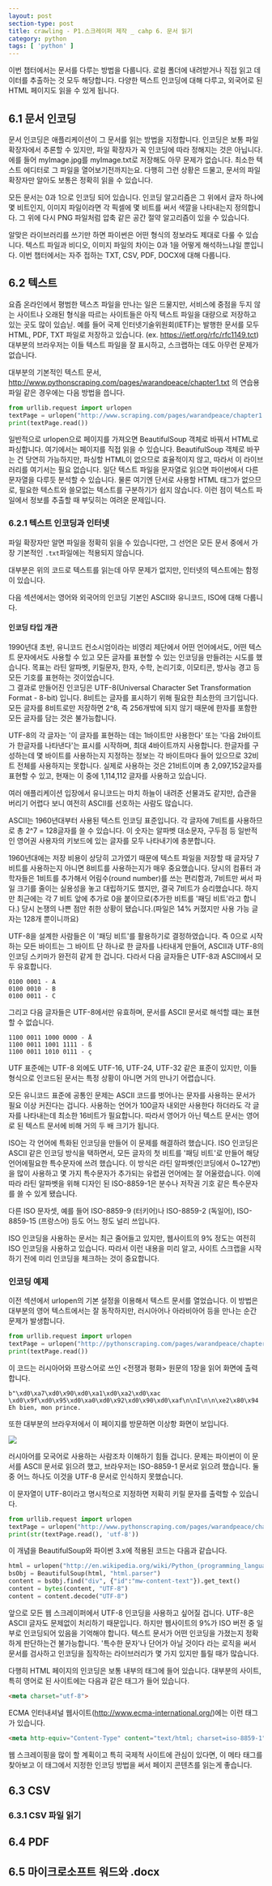```yaml
---
layout: post
section-type: post
title: crawling - P1.스크레이퍼 제작 _ cahp 6. 문서 읽기
category: python
tags: [ 'python' ]
---
```


이번 챕터에서는 문서를 다루는 방법을 다룹니다. 로컬 폴더에 내려받거나 직접 읽고 데이터를 추출하는 것 모두 해당합니다. 다양한 텍스트 인코딩에 대해 다루고, 외국어로 된 HTML 페이지도 읽을 수 있게 됩니다.

## 6.1 문서 인코딩

문서 인코딩은 애플리케이션이 그 문서를 읽는 방법을 지정합니다. 인코딩은 보통 파일 확장자에서 추론할 수 있지만, 파일 확장자가 꼭 인코딩에 따라 정해지는 것은 아닙니다. 에를 들어 myImage.jpg를 myImage.txt로 저장해도 아무 문제가 없습니다. 최소한 텍스트 에디터로 그 파일을 열어보기전까지는요. 다행히 그런 상황은 드물고, 문서의 파일 확장자만 알아도 보통은 정확히 읽을 수 있습니다.  

모든 문서는 0과 1으로 인코딩 되어 있습니다. 인코딩 알고리즘은 그 위에서 글자 하나에 몇 비트인지, 이미지 파일이라면 각 픽셀에 몇 비트를 써서 색깔을 나타내는지 정의합니다. 그 위에 다시 PNG 파일처럼 압축 같은 공간 절약 알고리즘이 있을 수 있습니다.  

알맞은 라이브러리를 쓰기만 하면 파이썬은 어떤 형식의 정보라도 제대로 다룰 수 있습니다. 텍스트 파일과 비디오, 이미지 파일의 차이는 0과 1을 어떻게 해석하느냐일 뿐입니다. 이번 챕터에서는 자주 접하는 TXT, CSV, PDF, DOCX에 대해 다룹니다.

## 6.2 텍스트

요즘 온라인에서 평범한 텍스츠 파일을 만나는 일은 드물지만, 서비스에 중점을 두지 않는 사이트나 오래된 형식을 따르는 사이트들은 아직 텍스트 파일을 대량으로 저장하고 있는 곳도 많이 있습닏. 예를 들어 국제 인터넷기술위원회(IETF)는 발행한 문서를 모두 HTML, PDF, TXT 파일로 저장하고 있습니다. (ex. https://ietf.org/rfc/rfc1149.tct) 대부분의 브라우저는 이들 텍스트 파일을 잘 표시하고, 스크랩하는 데도 아무런 문제가 없습니다.  

대부분의 기본적인 텍스트 문서, http://www.pythonscraping.com/pages/warandpeace/chapter1.txt 의 연습용 파일 같은 경우에는 다음 방법을 씁니다.

```python
from urllib.request import urlopen
textPage = urlopen("http://www.scraping.com/pages/warandpeace/chapter1.txt")
print(textPage.read())
```

일반적으로 urlopen으로 페이지를 가져오면 BeautifulSoup 객체로 바꿔서 HTML로 파싱합니다. 여기에서는 페이지를 직접 읽을 수 있습니다. BeautifulSoup 객체로 바꾸는 건 당연히 가능하지만, 파싱할 HTML이 없으므로 효율적이지 않고, 따라서 이 라이브러리를 여기서는 필요 없습니다. 일단 텍스트 파일을 문자열로 읽으면 파이썬에서 다른 문자열을 다루듯 분석할 수 있습니다. 물론 여기엔 단서로 사용할 HTML 태그가 없으므로, 필요한 텍스트와 쓸모없는 텍스트를 구분하기가 쉽지 않습니다. 이런 점이 텍스트 파일에서 정보를 추출할 때 부딪히는 여려운 문제입니다.

### 6.2.1 텍스트 인코딩과 인터넷

파일 확장자만 알면 파일을 정확히 읽을 수 있습니다만, 그 선언은 모든 문서 중에서 가장 기본적인 `.txt`파일에는 적용되지 않습니다.  

대부분은 위의 코드로 텍스트를 읽는데 아무 문제가 없지만, 인터넷의 텍스트에는 함정이 있습니다.  

다음 섹션에서는 영어와 외국어의 인코딩 기본인 ASCII와 유니코드, ISO에 대해 다룹니다.

#### 인코딩 타입 개관

1990년대 초반, 유니코드 컨소시엄이라는 비영리 제단에서 어떤 언어에서도, 어떤 텍스트 문자에서도 사용할 수 있고 모든 글자를 표현할 수 있는 인코딩을 만들려는 시도를 했습니다. 목표는 라틴 알파벳, 키릴문자, 한자, 수학, 논리기호, 이모티콘, 방사능 경고 등 모든 기호를 표현하는 것이었습니다.  
그 결과로 만들어진 인코딩은 UTF-8(Universal Character Set Transformation Format - 8-bit) 입니다. 8비트는 글자를 표시하기 위해 필요한 최소한의 크기입니다. 모든 글자를 8비트로만 저장하면 2^8, 즉 256개밖에 되지 않기 때문에 한자를 포함한 모든 글자를 담는 것은 불가능합니다.  

UTF-8의 각 글자는 '이 글자를 표현하는 데는 1바이트만 사용한다' 또는 '다음 2바이트가 한글자를 나타낸다'는 표시를 시작하며, 최대 4바이트까지 사용합니다. 한글자를 구성하는데 몇 바이트를 사용하는지 지정하는 정보는 각 바이트마다 들어 있으므로 32비트 전체를 사용하지는 못합니다. 실제로 사용하는 것은 21비트이며 총 2,097,152글자를 표현할 수 있고, 현재는 이 중에 1,114,112 글자를 사용하고 있습니다.  

여러 애플리케이션 입장에서 유니코드는 마치 하늘이 내려준 선물과도 같지만, 습관을 버리기 어렵다 보니 여전히 ASCII를 선호하는 사람도 많습니다.  

ASCII는 1960년대부터 사용된 텍스트 인코딩 표준입니다. 각 글자에 7비트를 사용하므로 총 2^7 = 128글자를 쓸 수 있습니다. 이 숫자는 알파벳 대소문자, 구두점 등 일반적인 영어권 사용자의 키보드에 있는 글자를 모두 나타내기에 충분합니다.  

1960년대에는 저장 비용이 상당히 고가였기 때문에 텍스트 파일을 저장할 때 글자당 7비트를 사용하는지 아니면 8비트를 사용하는지가 매우 중요했습니다. 당시의 컴퓨터 과학자들은 1비트를 추가해서 어림수(round number)를 쓰는 편리함과, 7비트만 써서 파일 크기를 줄이는 실용성을 놓고 대립하기도 했지만, 결국 7비트가 승리했습니다. 하지만 최근에는 각 7 비트 앞에 추가로 0을 붙이므로(추가한 비트를 '패딩 비트'라고 합니다.) 당시 논쟁의 나쁜 점만 취한 상황이 됐습니다.(파일은 14% 커졌지만 사용 가능 글자는 128개 뿐이니까요)  

UTF-8을 설계한 사람들은 이 '패딩 비트'를 활용하기로 결정하였습니다. 즉 0으로 시작하는 모든 바이트는 그 바이트 단 하나로 한 글자를 나타내게 만들어, ASCII과 UTF-8의 인코딩 스키마가 완전히 같게 한 겁니다. 다라서 다음 글자들은 UTF-8과 ASCII에서 모두 유효합니다.  

```
0100 0001 - A
0100 0010 - B
0100 0011 - C
```
그리고 다음 글자들은 UTF-8에서만 유효하며, 문서를 ASCII 문서로 해석할 떄는 표현할 수 없습니다.

```
1100 0011 1000 0000 - Å
1100 0011 1001 1111 - ß
1100 0011 1010 0111 - ç
```

UTF 표준에는 UTF-8 외에도 UTF-16,  UTF-24, UTF-32 같은 표준이 있지만, 이들 형식으로 인코드된 문서는 특정 상황이 아니면 거의 만나기 어렵습니다.  

모든 유니코드 표준에 공통인 문제는 ASCII 코드를 벗어나는 문자를 사용하는 문서가 필요 이상 커진다는 겁니다. 사용하는 언어가 100글자 내외만 사용한다 하더라도 각 글자를 나타내는데 최소한 16비트가 필요합니다. 따라서 영어가 아닌 텍스트 문서는 영어로 된 텍스트 문서에 비해 거의 두 배 크기가 됩니다.  

ISO는 각 언어에 특화된 인코딩을 만들어 이 문제를 해결하려 했습니다. ISO 인코딩은 ASCII 같은 인코딩 방식을 택하면서, 모든 글자의 첫 비트를 '패딩 비트'로 만들어 해당 언어에필요한 특수문자에 쓰려 했습니다. 이 방식은 라틴 알파벳(인코딩에서 0~127번)을 많이 사용하고 몇 가지 특수문자가 추가되는 유렵권 언어에는 잘 어울렸습니다. 이에 따라 라틴 알파벳을 위해 디자인 된 ISO-8859-1은 분수나 저작권 기호 같은 특수문자를 쓸 수 있게 됐습니다.  

다른 ISO 문자셋, 예를 들어 ISO-8859-9 (터키어)나 ISO-8859-2 (독일어), ISO-8859-15 (프랑스어) 등도 어느 정도 널리 쓰입니다.  

ISO 인코딩을 사용하는 문서는 최근 줄어들고 있지만, 웹사이트의 9% 정도는 여전히 ISO 인코딩을 사용하고 있습니다. 따라서 이런 내용을 미리 알고, 사이트 스크랩을 시작하기 전에 미리 인코딩을 체크하는 것이 중요합니다.

### 인코딩 예제

이전 섹션에서 urlopen의 기본 설정을 이용해서 텍스트 문서를 열었습니다. 이 방법은 대부분의 영어 텍스트에서는 잘 동작하지만, 러시아어나 아라비아어 등을 만나는 순간 문제가 발생합니다.  

```python
from urllib.request import urlopen
textPage = urlopen("http://pythonscraping.com/pages/warandpeace/chapter1-ru.txt")
print(textPage.read())
```

이 코드는 러시아어와 프랑스어로 쓰인 <전쟁과 평화> 원문의 1장을 읽어 화면에 출력합니다.

```
b"\xd0\xa7\xd0\x90\xd0\xa1\xd0\xa2\xd0\xac \xd0\x9f\xd0\x95\xd0\xa0\xd0\x92\xd0\x90\xd0\xaf\n\nI\n\n\xe2\x80\x94 Eh bien, mon prince.
```
또한 대부분의 브라우저에서 이 페이지를 방문하면 이상항 화면이 보입니다.

![]({{site.url}}/img/post/python/crawling/p1c6_2.png)

러시아어를 모국어로 사용하는 사람조차 이해하기 힘들 겁니다. 문제는 파이썬이 이 문서를 ASCII 문서로 읽으려 했고, 브라우저는 ISO-8859-1 문서로 읽으려 했습니다. 둘 중 어느 하나도 이것을 UTF-8 문서로 인식하지 못했습니다.  

이 문자열이 UTF-8이라고 명시적으로 지정하면 저확히 키릴 문자를 출력할 수 있습니다.

```python
from urllib.request import urlopen
textPage = urlopen("http://www.pythonscraping.com/pages/warandpeace/chapter1-ru.txt")
print(str(textPage.read(), 'utf-8'))
```
이 개념을 BeautifulSoup와 파이썬 3.x에 적용된 코드는 다음과 같습니다.

```python
html = urlopen("http://en.wikipedia.org/wiki/Python_(programming_language)")
bsObj = BeautifulSoup(html, "html.parser")
content = bsObj.find("div", {"id":"mw-content-text"}).get_text()
content = bytes(content, "UTF-8")
content = content.decode("UTF-8")
```

앞으로 모든 웹 스크레이퍼에서 UTF-8 인코딩을 사용하고 싶어질 겁니다. UTF-8은 ASCII 글자도 문제없이 처리하기 때문입니다. 하지만 웹사이트의 9%가 ISO 버전 중 일부로 인코딩되어 있음을 기억해야 합니다. 텍스트 문서가 어떤 인코딩을 가졌는지 정확하게 판단하는건 불가능합니다. '특수한 문자'나 단어가 아닐 것이다 라는 로직을 써서 문서를 검사하고 인코딩을 짐작하는 라이브러리가 몇 가지 있지만 틀릴 때가 많습니다.  

다행히 HTML 페이지의 인코딩은 보통 <head> 내부의 태그에 들어 있습니다. 대부분의 사이트, 특히 영어로 된 사이트에는 다음과 같은 태그가 들어 있습니다.

```html
<meta charset="utf-8">
```
ECMA 인터내셔널 웹사이트(http://www.ecma-international.org/)에는 이런 태그가 있습니다.
```html
<meta http-equiv="Content-Type" content="text/html; charset=iso-8859-1">
```
웹 스크레이핑을 많이 할 계획이고 특히 국제적 사이트에 관심이 있다면, 이 메타 태그를 찾아보고 이 태그에서 지정한 인코딩 방법을 써서 페이지 콘텐츠를 읽는게 좋습니다.

## 6.3 CSV



### 6.3.1 CSV 파일 읽기



## 6.4 PDF























## 6.5 마이크로소프트 워드와 .docx
